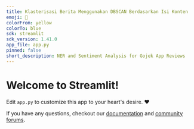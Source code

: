 ```yaml
---
title: Klasterisasi Berita Menggunakan DBSCAN Berdasarkan Isi Konten
emoji: 🚀
colorFrom: yellow
colorTo: blue
sdk: streamlit
sdk_version: 1.41.0
app_file: app.py
pinned: false
short_description: NER and Sentiment Analysis for Gojek App Reviews
---
```


# Welcome to Streamlit!

Edit `app.py` to customize this app to your heart's desire. :heart:

If you have any questions, checkout our [documentation](https://docs.streamlit.io) and [community
forums](https://discuss.streamlit.io).
